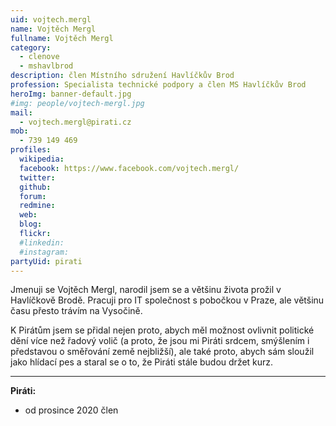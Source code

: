 ```yaml
---
uid: vojtech.mergl            
name: Vojtěch Mergl       
fullname: Vojtěch Mergl      
category:
  - clenove
  - mshavlbrod
description: člen Místního sdružení Havlíčkův Brod
profession: Specialista technické podpory a člen MS Havlíčkův Brod
heroImg: banner-default.jpg
#img: people/vojtech-mergl.jpg
mail:
  - vojtech.mergl@pirati.cz
mob:
  - 739 149 469
profiles:
  wikipedia:
  facebook: https://www.facebook.com/vojtech.mergl/
  twitter: 
  github: 
  forum: 
  redmine: 
  web:
  blog: 
  flickr:
  #linkedin: 
  #instagram:   
partyUid: pirati
---
```


Jmenuji se Vojtěch Mergl, narodil jsem se a většinu života prožil v Havlíčkově Brodě. Pracuji pro IT společnost s pobočkou v Praze, ale většinu času přesto trávím na Vysočině. 

K Pirátům jsem se přidal nejen proto, abych měl možnost ovlivnit politické dění více než řadový volič (a proto, že jsou mi Piráti srdcem, smýšlením i představou o směřování země nejbližší), ale také proto, abych sám sloužil jako hlídací pes a staral se o to, že Piráti stále budou držet kurz.

---
**Piráti:**
* od prosince 2020 člen

